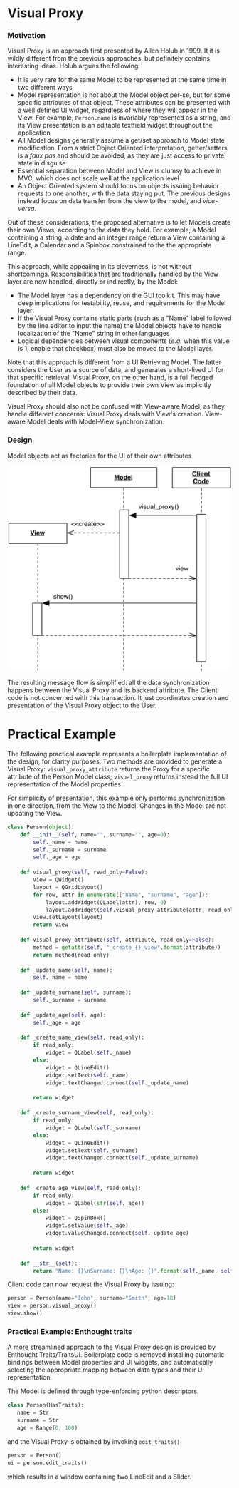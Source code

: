 <!--- Done -->
# Visual Proxy

### Motivation

Visual Proxy is an approach first presented by Allen Holub in 1999. It
it is wildly different from the previous approaches, but definitely contains
interesting ideas. Holub argues the following:

- It is very rare for the same Model to be represented at the same 
  time in two different ways
- Model representation is not about the Model object per-se, but
  for some specific attributes of that object. These attributes 
  can be presented with a well defined UI widget, regardless of 
  where they will appear in the View. For example, 
  ``Person.name`` is invariably represented as a string, 
  and its View presentation is an editable textfield widget throughout
  the application
- All Model designs generally assume a get/set approach to
  Model state modification. From a strict Object Oriented interpretation,
  getter/setters is a *faux pas* and should be avoided, as they are
  just access to private state in disguise
- Essential separation between Model and View is clumsy to
  achieve in MVC, which does not scale well at the application level
- An Object Oriented system should focus on objects issuing behavior
  requests to one another, with the data staying put. The previous designs
  instead focus on data transfer from the view to the model, and *vice-versa*.

Out of these considerations, the proposed alternative is to let Models 
create their own Views, according to the data they hold. For example, 
a Model containing a string, a date and an integer range return 
a View containing a LineEdit, a Calendar and a Spinbox constrained
to the the appropriate range.

This approach, while appealing in its cleverness, is not without 
shortcomings. Responsibilities that are traditionally handled by 
the View layer are now handled, directly or indirectly, by the Model:

- The Model layer has a dependency on the GUI toolkit.
  This may have deep implications for testability, reuse, and 
  requirements for the Model layer
- If the Visual Proxy contains static parts (such as a "Name" label
  followed by the line editor to input the name) the Model objects 
  have to handle localization of the "Name" string in other languages
- Logical dependencies between visual components (*e.g.* when this 
  value is 1, enable that checkbox) must also be moved to the 
  Model layer.

Note that this approach is different from a UI Retrieving Model. 
The latter considers the User as a source of data, and generates
a short-lived UI for that specific retrieval. Visual Proxy, on the 
other hand, is a full fledged foundation of all Model objects 
to provide their own View as implicitly described by their data.

Visual Proxy should also not be confused with View-aware Model,
as they handle different concerns: Visual Proxy deals with 
View's creation. View-aware Model deals with Model-View 
synchronization. 

### Design

Model objects act as factories for the UI of their own attributes

<p align="center">
    <img src="images/visual_proxy/visual_proxy.png" />
</p>

The resulting message flow is simplified: all the data synchronization happens 
between the Visual Proxy and its backend attribute. The Client code
is not concerned with this transaction. It just coordinates
creation and presentation of the Visual Proxy object to the User.

# Practical Example 

The following practical example represents a boilerplate 
implementation of the design, for clarity purposes. 
Two methods are provided to generate a Visual Proxy: 
`visual_proxy_attribute` returns the Proxy for a specific 
attribute of the Person Model class; `visual_proxy` returns 
instead the full UI representation of the Model properties.

For simplicity of presentation, this example only performs 
synchronization in one direction, from the View to the Model.
Changes in the Model are not updating the View.

```python
class Person(object):
    def __init__(self, name="", surname="", age=0):
        self._name = name
        self._surname = surname
        self._age = age

    def visual_proxy(self, read_only=False):
        view = QWidget()
        layout = QGridLayout()
        for row, attr in enumerate(["name", "surname", "age"]):
            layout.addWidget(QLabel(attr), row, 0)
            layout.addWidget(self.visual_proxy_attribute(attr, read_only), row, 1)
        view.setLayout(layout)
        return view
        
    def visual_proxy_attribute(self, attribute, read_only=False):
        method = getattr(self, "_create_{}_view".format(attribute))
        return method(read_only)

    def _update_name(self, name):
        self._name = name

    def _update_surname(self, surname):
        self._surname = surname

    def _update_age(self, age):
        self._age = age

    def _create_name_view(self, read_only):
        if read_only:
            widget = QLabel(self._name)
        else:
            widget = QLineEdit()
            widget.setText(self._name)
            widget.textChanged.connect(self._update_name)

        return widget

    def _create_surname_view(self, read_only):
        if read_only:
            widget = QLabel(self._surname)
        else:
            widget = QLineEdit()
            widget.setText(self._surname)
            widget.textChanged.connect(self._update_surname)

        return widget

    def _create_age_view(self, read_only):
        if read_only:
            widget = QLabel(str(self._age))
        else:
            widget = QSpinBox()
            widget.setValue(self._age)
            widget.valueChanged.connect(self._update_age)

        return widget

    def __str__(self):
        return "Name: {}\nSurname: {}\nAge: {}".format(self._name, self._surname, self._age)
```

Client code can now request the Visual Proxy by issuing:

```python
person = Person(name="John", surname="Smith", age=18)
view = person.visual_proxy()
view.show()
```

### Practical Example: Enthought traits

A more streamlined approach to the Visual Proxy design is provided 
by Enthought Traits/TraitsUI. Boilerplate code is removed
installing automatic bindings between Model properties and UI widgets, 
and automatically selecting the appropriate mapping between data types 
and their UI representation.

The Model is defined through type-enforcing python descriptors. 
```python
class Person(HasTraits):
   name = Str
   surname = Str
   age = Range(0, 100)
```

and the Visual Proxy is obtained by invoking `edit_traits()`

```python
person = Person()
ui = person.edit_traits()
```

which results in a window containing two LineEdit and a Slider.
